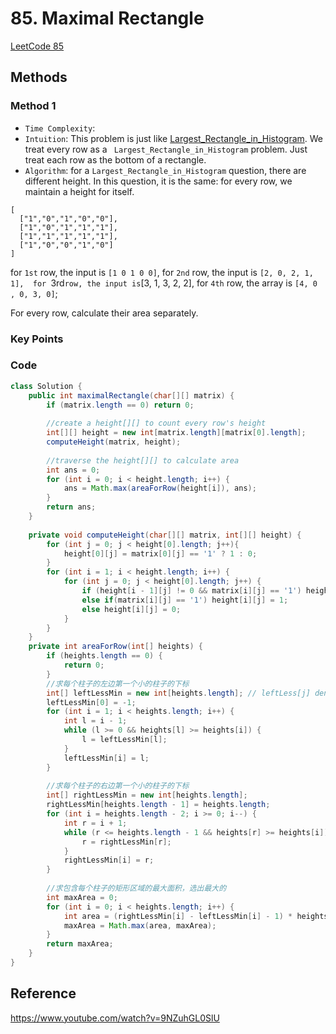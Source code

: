 # 85. Maximal Rectangle

[LeetCode 85](https://leetcode.com/problems/maximal-rectangle/)


## Methods

### Method 1
* `Time Complexity`: 
* `Intuition`: This problem is just like [Largest_Rectangle_in_Histogram](../Largest_Rectangle_in_Histogram). We treat every row as a ` Largest_Rectangle_in_Histogram` problem. Just treat each row as the bottom of a rectangle. 
* `Algorithm`: 
for a `Largest_Rectangle_in_Histogram` question, there are different height. In this question, it is the same: 
for every row, we maintain a height for itself. 
``` 
[
  ["1","0","1","0","0"],
  ["1","0","1","1","1"],
  ["1","1","1","1","1"],
  ["1","0","0","1","0"]
]

```
for `1st` row, the input is `[1 0 1 0 0]`, for `2nd` row, the input is `[2, 0, 2, 1, 1], 
for `3rd` row, the input is `[3, 1, 3, 2, 2], for `4th` row, the array is `[4, 0 , 0, 3, 0]`; 
 
For every row, calculate their area separately. 

### Key Points


### Code
```java
class Solution {
    public int maximalRectangle(char[][] matrix) {
        if (matrix.length == 0) return 0;
        
        //create a height[][] to count every row's height
        int[][] height = new int[matrix.length][matrix[0].length]; 
        computeHeight(matrix, height);
        
        //traverse the height[][] to calculate area 
        int ans = 0; 
        for (int i = 0; i < height.length; i++) {
            ans = Math.max(areaForRow(height[i]), ans); 
        }
        return ans; 
    }
    
    private void computeHeight(char[][] matrix, int[][] height) {
        for (int j = 0; j < height[0].length; j++){
            height[0][j] = matrix[0][j] == '1' ? 1 : 0; 
        }
        for (int i = 1; i < height.length; i++) {
            for (int j = 0; j < height[0].length; j++) {
                if (height[i - 1][j] != 0 && matrix[i][j] == '1') height[i][j] = height[i - 1][j] + 1; 
                else if(matrix[i][j] == '1') height[i][j] = 1;
                else height[i][j] = 0;
            }
        }
    } 
    private int areaForRow(int[] heights) {
        if (heights.length == 0) {
            return 0;
        }
        //求每个柱子的左边第一个小的柱子的下标
        int[] leftLessMin = new int[heights.length]; // leftLess[j] denotes the index smaller than height[i]
        leftLessMin[0] = -1;
        for (int i = 1; i < heights.length; i++) {
            int l = i - 1;
            while (l >= 0 && heights[l] >= heights[i]) {
                l = leftLessMin[l];
            }
            leftLessMin[i] = l;
        }
    
        //求每个柱子的右边第一个小的柱子的下标
        int[] rightLessMin = new int[heights.length];
        rightLessMin[heights.length - 1] = heights.length;
        for (int i = heights.length - 2; i >= 0; i--) {
            int r = i + 1;
            while (r <= heights.length - 1 && heights[r] >= heights[i]) {
                r = rightLessMin[r];
            }
            rightLessMin[i] = r;
        }
    
        //求包含每个柱子的矩形区域的最大面积，选出最大的
        int maxArea = 0;
        for (int i = 0; i < heights.length; i++) {
            int area = (rightLessMin[i] - leftLessMin[i] - 1) * heights[i];
            maxArea = Math.max(area, maxArea);
        }
        return maxArea;
    }
}

```


## Reference
https://www.youtube.com/watch?v=9NZuhGL0SlU